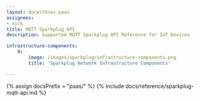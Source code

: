```yaml
---
layout: docwithnav-paas
assignees:
- nick
title: MQTT Sparkplug API
description: Supported MQTT Sparkplug API Reference for IoT Devices

infrastructure-components:
    0:
        image: /images/sparkplug/infrastructure-components.png
        title: 'Sparkplug Network Infrastructure Components'

---
```


{% assign docsPrefix = "paas/" %}
{% include docs/reference/sparkplug-mqtt-api.md %}
